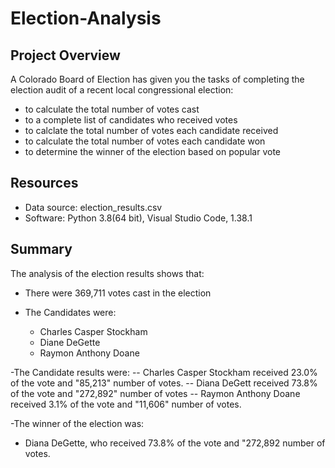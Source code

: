 # Election-Analysis

## Project Overview
A Colorado Board of Election has given you the tasks of completing the election audit of a recent local congressional election:
- to calculate the total number of votes cast
- to a complete list of candidates who received votes
- to calclate the total number of votes each candidate received
- to calculate the total number of votes each candidate won
- to determine the winner of the election based on popular vote

## Resources
- Data source: election_results.csv
- Software: Python 3.8(64 bit), Visual Studio Code, 1.38.1

## Summary
The analysis of the election results shows that:
- There were 369,711 votes cast in the election

- The Candidates were:
  - Charles Casper Stockham
  - Diane DeGette
  - Raymon Anthony Doane

-The Candidate results were:
  -- Charles Casper Stockham received 23.0% of the vote and "85,213" number of votes.
  -- Diana DeGett received 73.8% of the vote and "272,892" number of votes
  -- Raymon Anthony Doane received 3.1% of the vote and "11,606" number of votes.

-The winner of the election was:
  - Diana DeGette, who received 73.8% of the vote and "272,892 number of votes.
